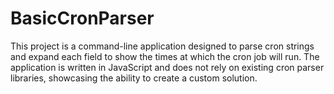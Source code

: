 # BasicCronParser
This project is a command-line application designed to parse cron strings and expand each field to show the times at which the cron job will run. The application is written in JavaScript and does not rely on existing cron parser libraries, showcasing the ability to create a custom solution.
